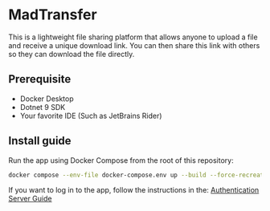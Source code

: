 # MadTransfer
This is a lightweight file sharing platform that allows anyone to upload a file and receive a unique download link. You can then share this link with others so they can download the file directly.

## Prerequisite
* Docker Desktop
* Dotnet 9 SDK
* Your favorite IDE (Such as JetBrains Rider)

## Install guide
Run the app using Docker Compose from the root of this repository:
```bash
docker compose --env-file docker-compose.env up --build --force-recreate
```

If you want to log in to the app, follow the instructions in the: [Authentication Server Guide](./docs/authentication-server.md)